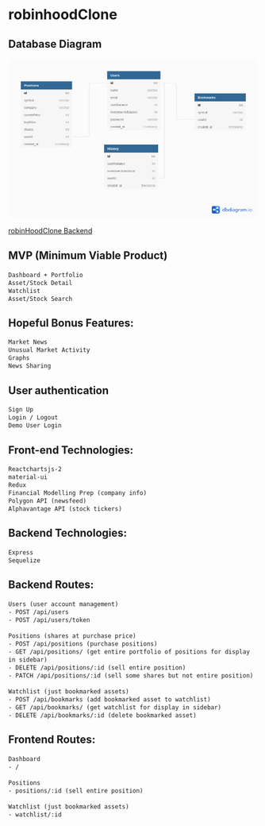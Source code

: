 # robinhoodClone
## Database Diagram

![ERD](./databaseSchema/database3.png)

[robinHoodClone Backend](https://github.com/johnegus/robinhoodCloneBackend)

## MVP (Minimum Viable Product)

    Dashboard + Portfolio
    Asset/Stock Detail
    Watchlist
    Asset/Stock Search

## Hopeful Bonus Features:

    Market News
    Unusual Market Activity
    Graphs
    News Sharing 

## User authentication

    Sign Up
    Login / Logout
    Demo User Login

## Front-end Technologies:

    Reactchartsjs-2
    material-ui
    Redux
    Financial Modelling Prep (company info)  
    Polygon API (newsfeed)
    Alphavantage API (stock tickers)

    
## Backend Technologies:

    Express
    Sequelize
    
## Backend Routes:
    
    Users (user account management)
    - POST /api/users
    - POST /api/users/token
    
    Positions (shares at purchase price)
    - POST /api/positions (purchase positions)
    - GET /api/positions/ (get entire portfolio of positions for display in sidebar)
    - DELETE /api/positions/:id (sell entire position)
    - PATCH /api/positions/:id (sell some shares but not entire position)
    
    Watchlist (just bookmarked assets)
    - POST /api/bookmarks (add bookmarked asset to watchlist)
    - GET /api/bookmarks/ (get watchlist for display in sidebar)
    - DELETE /api/bookmarks/:id (delete bookmarked asset)

## Frontend Routes:
    
    Dashboard 
    - /
    
    Positions 
    - positions/:id (sell entire position)
    
    Watchlist (just bookmarked assets)
    - watchlist/:id
    
    




